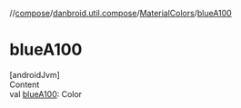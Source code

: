 //[compose](../../../index.md)/[danbroid.util.compose](../index.md)/[MaterialColors](index.md)/[blueA100](blue-a100.md)



# blueA100  
[androidJvm]  
Content  
val [blueA100](blue-a100.md): Color  



